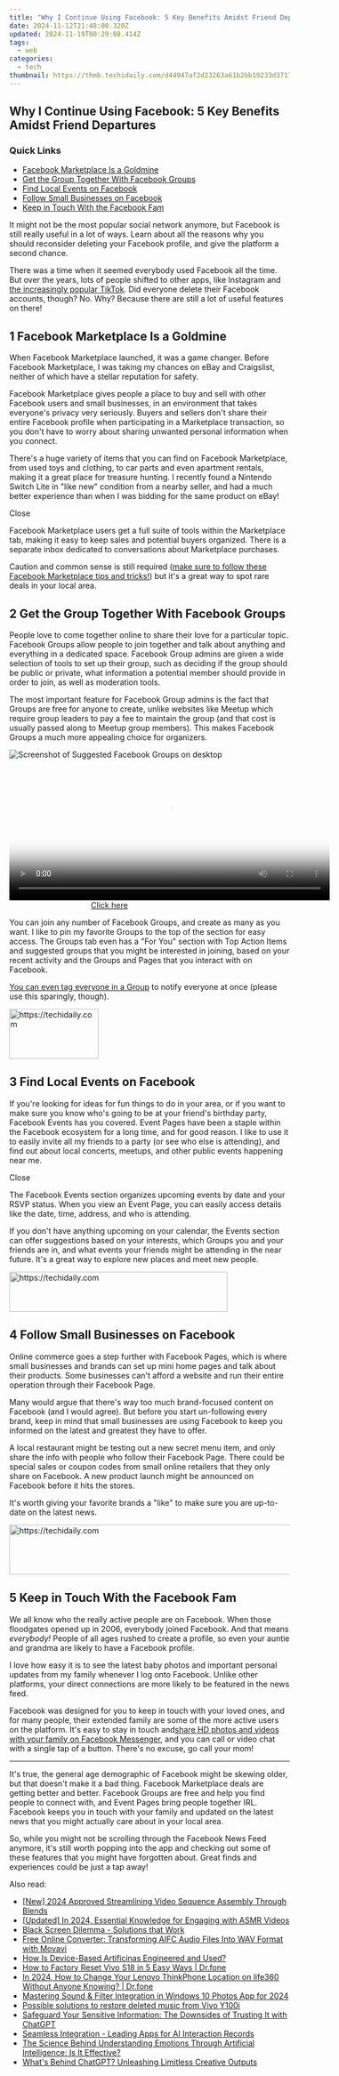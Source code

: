 ```yaml
---
title: "Why I Continue Using Facebook: 5 Key Benefits Amidst Friend Departures"
date: 2024-11-12T21:48:00.320Z
updated: 2024-11-19T00:29:08.414Z
tags:
  - web
categories:
  - tech
thumbnail: https://thmb.techidaily.com/d44947af2d23263a61b2bb19233d3717a7fd178394378301c673d9cd094e466a.jpg
---
```


## Why I Continue Using Facebook: 5 Key Benefits Amidst Friend Departures

### Quick Links

* [Facebook Marketplace Is a Goldmine](https://fox-that.techidaily.com/overcoming-texting-troubles-on-iphone-7-effective-fixes/)
* [Get the Group Together With Facebook Groups](https://extra-resources.techidaily.com/2024-approved-becoming-a-pro-the-ultimate-guide-to-microsofts-movie-maker-in-win11/)
* [Find Local Events on Facebook](https://digital-screen-recording.techidaily.com/new-in-2024-recording-google-voice-a-comprehensive-tutorial/)
* [Follow Small Businesses on Facebook](https://ai-driven-video-production.techidaily.com/updated-in-2024-fcpx-image-editing-a-beginners-guide-to-cropping/)
* [Keep in Touch With the Facebook Fam](https://buynow-info.techidaily.com/unveiling-the-top-performers-best-smart-audio-gadgets-revealed/)

 It might not be the most popular social network anymore, but Facebook is still really useful in a lot of ways. Learn about all the reasons why you should reconsider deleting your Facebook profile, and give the platform a second chance.

 There was a time when it seemed everybody used Facebook all the time. But over the years, lots of people shifted to other apps, like Instagram and [the increasingly popular TikTok](https://visual-screen-recording.techidaily.com/in-2024-efficiently-capturing-professional-movies-on-your-windows-pc/). Did everyone delete their Facebook accounts, though? No. Why? Because there are still a lot of useful features on there!

## 1  Facebook Marketplace Is a Goldmine 

 When Facebook Marketplace launched, it was a game changer. Before Facebook Marketplace, I was taking my chances on eBay and Craigslist, neither of which have a stellar reputation for safety.

 Facebook Marketplace gives people a place to buy and sell with other Facebook users and small businesses, in an environment that takes everyone's privacy very seriously. Buyers and sellers don't share their entire Facebook profile when participating in a Marketplace transaction, so you don't have to worry about sharing unwanted personal information when you connect.

 There's a huge variety of items that you can find on Facebook Marketplace, from used toys and clothing, to car parts and even apartment rentals, making it a great place for treasure hunting. I recently found a Nintendo Switch Lite in "like new" condition from a nearby seller, and had a much better experience than when I was bidding for the same product on eBay!

Close 

 Facebook Marketplace users get a full suite of tools within the Marketplace tab, making it easy to keep sales and potential buyers organized. There is a separate inbox dedicated to conversations about Marketplace purchases.

 Caution and common sense is still required ([make sure to follow these Facebook Marketplace tips and tricks!](https://extra-guidance.techidaily.com/masterful-marketing-essential-expressions-for-professionals-for-2024/)) but it's a great way to spot rare deals in your local area.

## 2  Get the Group Together With Facebook Groups 

 People love to come together online to share their love for a particular topic. Facebook Groups allow people to join together and talk about anything and everything in a dedicated space. Facebook Group admins are given a wide selection of tools to set up their group, such as deciding if the group should be public or private, what information a potential member should provide in order to join, as well as moderation tools.

 The most important feature for Facebook Group admins is the fact that Groups are free for anyone to create, unlike websites like Meetup which require group leaders to pay a fee to maintain the group (and that cost is usually passed along to Meetup group members). This makes Facebook Groups a much more appealing choice for organizers.

![Screenshot of Suggested Facebook Groups on desktop](https://static1.howtogeekimages.com/wordpress/wp-content/uploads/2024/05/facebook-groups-2-2.jpg) 

<!-- affiliate ads begin -->
<span id="1983545">
					<video width="576" height="240" style="cursor:pointer"
           poster="//a.impactradius-go.com/display-clicktoplayimage/1983545.png"
           onclick="if(!this.playClicked){this.play();this.setAttribute('controls',true);this.playClicked=true;}">
	   <source src="//a.impactradius-go.com/display-ad/22993-1983545">
	   <img src="//a.impactradius-go.com/display-clicktoplayimage/1983545.png" style="border: none; height: 100%; width: 100%; object-fit: contain">
	</video>
	<div style="width:360px;text-align:center"><a href="javascript:window.open(decodeURIComponent('https%3A%2F%2Fhomestyler.sjv.io%2Fc%2F5597632%2F1983545%2F22993'), '_blank');void(0);">Click here</a></div>
</span>
<img height="0" width="0" src="https://imp.pxf.io/i/5597632/1983545/22993" style="position:absolute;visibility:hidden;" border="0" />
<!-- affiliate ads end -->

 You can join any number of Facebook Groups, and create as many as you want. I like to pin my favorite Groups to the top of the section for easy access. The Groups tab even has a "For You" section with Top Action Items and suggested groups that you might be interested in joining, based on your recent activity and the Groups and Pages that you interact with on Facebook.

[You can even tag everyone in a Group](https://unlock-android.techidaily.com/how-to-remove-screen-lock-pin-on-tecno-like-a-pro-5-easy-ways-by-drfone-android/) to notify everyone at once (please use this sparingly, though).

<!-- affiliate ads begin -->
<a href="https://aligracehair.sjv.io/c/5597632/2135410/19272" target="_top" id="2135410">
  <img src="//a.impactradius-go.com/display-ad/19272-2135410" border="0" alt="https://techidaily.com" width="160" height="90"/>
</a>
<img height="0" width="0" src="https://aligracehair.sjv.io/i/5597632/2135410/19272" style="position:absolute;visibility:hidden;" border="0" />
<!-- affiliate ads end -->

## 3  Find Local Events on Facebook 

 If you're looking for ideas for fun things to do in your area, or if you want to make sure you know who's going to be at your friend's birthday party, Facebook Events has you covered. Event Pages have been a staple within the Facebook ecosystem for a long time, and for good reason. I like to use it to easily invite all my friends to a party (or see who else is attending), and find out about local concerts, meetups, and other public events happening near me.

Close 

 The Facebook Events section organizes upcoming events by date and your RSVP status. When you view an Event Page, you can easily access details like the date, time, address, and who is attending.

 If you don't have anything upcoming on your calendar, the Events section can offer suggestions based on your interests, which Groups you and your friends are in, and what events your friends might be attending in the near future. It's a great way to explore new places and meet new people.

<!-- affiliate ads begin -->
<a href="https://aligracehair.sjv.io/c/5597632/2135403/19272" target="_top" id="2135403">
  <img src="//a.impactradius-go.com/display-ad/19272-2135403" border="0" alt="https://techidaily.com" width="392" height="72"/>
</a>
<img height="0" width="0" src="https://aligracehair.sjv.io/i/5597632/2135403/19272" style="position:absolute;visibility:hidden;" border="0" />
<!-- affiliate ads end -->

## 4  Follow Small Businesses on Facebook 

 Online commerce goes a step further with Facebook Pages, which is where small businesses and brands can set up mini home pages and talk about their products. Some businesses can't afford a website and run their entire operation through their Facebook Page.

 Many would argue that there's way too much brand-focused content on Facebook (and I would agree). But before you start un-following every brand, keep in mind that small businesses are using Facebook to keep you informed on the latest and greatest they have to offer.

 A local restaurant might be testing out a new secret menu item, and only share the info with people who follow their Facebook Page. There could be special sales or coupon codes from small online retailers that they only share on Facebook. A new product launch might be announced on Facebook before it hits the stores.

 It's worth giving your favorite brands a "like" to make sure you are up-to-date on the latest news.

<!-- affiliate ads begin -->
<a href="https://appsumo.8odi.net/c/5597632/2105866/7443" target="_top" id="2105866">
  <img src="//a.impactradius-go.com/display-ad/7443-2105866" border="0" alt="https://techidaily.com" width="728" height="90"/>
</a>
<img height="0" width="0" src="https://appsumo.8odi.net/i/5597632/2105866/7443" style="position:absolute;visibility:hidden;" border="0" />
<!-- affiliate ads end -->

## 5  Keep in Touch With the Facebook Fam 

 We all know who the really active people are on Facebook. When those floodgates opened up in 2006, everybody joined Facebook. And that means _everybody!_ People of all ages rushed to create a profile, so even your auntie and grandma are likely to have a Facebook profile.

 I love how easy it is to see the latest baby photos and important personal updates from my family whenever I log onto Facebook. Unlike other platforms, your direct connections are more likely to be featured in the news feed.

 Facebook was designed for you to keep in touch with your loved ones, and for many people, their extended family are some of the more active users on the platform. It's easy to stay in touch and[share HD photos and videos with your family on Facebook Messenger](https://screen-activity-recording.techidaily.com/new-the-insiders-guide-to-mastering-fb-live-recordings-for-2024/), and you can call or video chat with a single tap of a button. There's no excuse, go call your mom!

---

 It's true, the general age demographic of Facebook might be skewing older, but that doesn't make it a bad thing. Facebook Marketplace deals are getting better and better. Facebook Groups are free and help you find people to connect with, and Event Pages bring people together IRL. Facebook keeps you in touch with your family and updated on the latest news that you might actually care about in your local area.

 So, while you might not be scrolling through the Facebook News Feed anymore, it's still worth popping into the app and checking out some of these features that you might have forgotten about. Great finds and experiences could be just a tap away!

<ins class="adsbygoogle"
     style="display:block"
     data-ad-format="autorelaxed"
     data-ad-client="ca-pub-7571918770474297"
     data-ad-slot="1223367746"></ins>

<ins class="adsbygoogle"
     style="display:block"
     data-ad-client="ca-pub-7571918770474297"
     data-ad-slot="8358498916"
     data-ad-format="auto"
     data-full-width-responsive="true"></ins>

<span class="atpl-alsoreadstyle">Also read:</span>
<div><ul>
<li><a href="https://screen-mirroring-recording.techidaily.com/new-2024-approved-streamlining-video-sequence-assembly-through-blends/"><u>[New] 2024 Approved Streamlining Video Sequence Assembly Through Blends</u></a></li>
<li><a href="https://facebook-video-footage.techidaily.com/updated-in-2024-essential-knowledge-for-engaging-with-asmr-videos/"><u>[Updated] In 2024, Essential Knowledge for Engaging with ASMR Videos</u></a></li>
<li><a href="https://win-able.techidaily.com/black-screen-dilemma-solutions-that-work/"><u>Black Screen Dilemma - Solutions that Work</u></a></li>
<li><a href="https://win11-tips.techidaily.com/free-online-converter-transforming-aifc-audio-files-into-wav-format-with-movavi/"><u>Free Online Converter: Transforming AIFC Audio Files Into WAV Format with Movavi</u></a></li>
<li><a href="https://tech-haven.techidaily.com/how-is-device-based-artificinas-engineered-and-used/"><u>How Is Device-Based Artificinas Engineered and Used?</u></a></li>
<li><a href="https://techidaily.com/how-to-factory-reset-vivo-s18-in-5-easy-ways-drfone-by-drfone-reset-android-reset-android/"><u>How to Factory Reset Vivo S18 in 5 Easy Ways | Dr.fone</u></a></li>
<li><a href="https://location-social.techidaily.com/in-2024-how-to-change-your-lenovo-thinkphone-location-on-life360-without-anyone-knowing-drfone-by-drfone-virtual-android/"><u>In 2024, How to Change Your Lenovo ThinkPhone Location on life360 Without Anyone Knowing? | Dr.fone</u></a></li>
<li><a href="https://extra-support.techidaily.com/mastering-sound-and-filter-integration-in-windows-10-photos-app-for-2024/"><u>Mastering Sound & Filter Integration in Windows 10 Photos App for 2024</u></a></li>
<li><a href="https://review-topics.techidaily.com/possible-solutions-to-restore-deleted-music-from-vivo-y100i-by-fonelab-android-recover-music/"><u>Possible solutions to restore deleted music from Vivo Y100i</u></a></li>
<li><a href="https://tech-haven.techidaily.com/safeguard-your-sensitive-information-the-downsides-of-trusting-it-with-chatgpt/"><u>Safeguard Your Sensitive Information: The Downsides of Trusting It with ChatGPT</u></a></li>
<li><a href="https://tech-haven.techidaily.com/seamless-integration-leading-apps-for-ai-interaction-records/"><u>Seamless Integration - Leading Apps for AI Interaction Records</u></a></li>
<li><a href="https://tech-haven.techidaily.com/the-science-behind-understanding-emotions-through-artificial-intelligence-is-it-effective/"><u>The Science Behind Understanding Emotions Through Artificial Intelligence: Is It Effective?</u></a></li>
<li><a href="https://tech-haven.techidaily.com/whats-behind-chatgpt-unleashing-limitless-creative-outputs/"><u>What's Behind ChatGPT? Unleashing Limitless Creative Outputs</u></a></li>
</ul></div>

